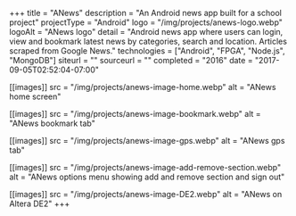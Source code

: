 +++
title = "ANews"
description = "An Android news app built for a school project"
projectType = "Android"
logo = "/img/projects/anews-logo.webp"
logoAlt = "ANews logo"
detail = "Android news app where users can login, view and bookmark latest news by categories, search and location. Articles scraped from Google News."
technologies = ["Android", "FPGA", "Node.js", "MongoDB"]
siteurl = ""
sourceurl = ""
completed =  "2016"
date = "2017-09-05T02:52:04-07:00"

[[images]]
src = "/img/projects/anews-image-home.webp"
alt = "ANews home screen"

[[images]]
src = "/img/projects/anews-image-bookmark.webp"
alt = "ANews bookmark tab"

[[images]]
src = "/img/projects/anews-image-gps.webp"
alt = "ANews gps tab"

[[images]]
src = "/img/projects/anews-image-add-remove-section.webp"
alt = "ANews options menu showing add and remove section and sign out"

[[images]]
src = "/img/projects/anews-image-DE2.webp"
alt = "ANews on Altera DE2"
+++